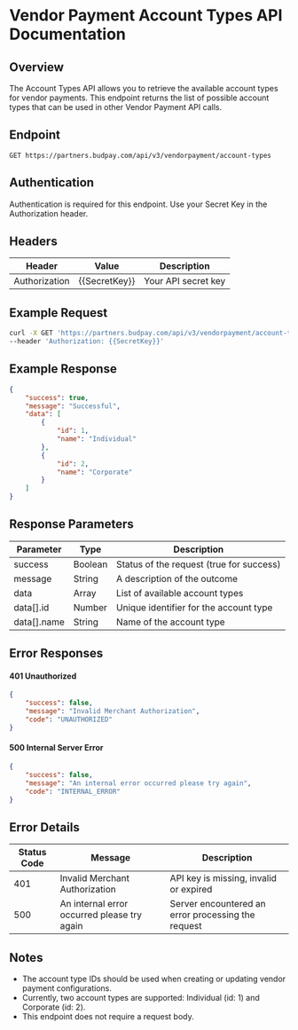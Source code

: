 # Vendor Payment Account Types API Documentation

## Overview
The Account Types API allows you to retrieve the available account types for vendor payments. This endpoint returns the list of possible account types that can be used in other Vendor Payment API calls.

## Endpoint
```
GET https://partners.budpay.com/api/v3/vendorpayment/account-types
```

## Authentication
Authentication is required for this endpoint. Use your Secret Key in the Authorization header.

## Headers
| Header | Value | Description |
|--------|-------|-------------|
| Authorization | {{SecretKey}} | Your API secret key |

## Example Request
```bash
curl -X GET 'https://partners.budpay.com/api/v3/vendorpayment/account-types' \
--header 'Authorization: {{SecretKey}}'
```

## Example Response
```json
{
    "success": true,
    "message": "Successful",
    "data": [
        {
            "id": 1,
            "name": "Individual"
        },
        {
            "id": 2,
            "name": "Corporate"
        }
    ]
}
```

## Response Parameters
| Parameter | Type | Description |
|-----------|------|-------------|
| success | Boolean | Status of the request (true for success) |
| message | String | A description of the outcome |
| data | Array | List of available account types |
| data[].id | Number | Unique identifier for the account type |
| data[].name | String | Name of the account type |


## Error Responses

#### 401 Unauthorized
```json
{
    "success": false,
    "message": "Invalid Merchant Authorization",
    "code": "UNAUTHORIZED"
}
```

#### 500 Internal Server Error
```json
{
    "success": false,
    "message": "An internal error occurred please try again",
    "code": "INTERNAL_ERROR"
}
```

## Error Details
| Status Code | Message | Description |
|------------|---------|-------------|
| 401 | Invalid Merchant Authorization | API key is missing, invalid or expired |
| 500 | An internal error occurred please try again | Server encountered an error processing the request |


## Notes
- The account type IDs should be used when creating or updating vendor payment configurations.
- Currently, two account types are supported: Individual (id: 1) and Corporate (id: 2).
- This endpoint does not require a request body.